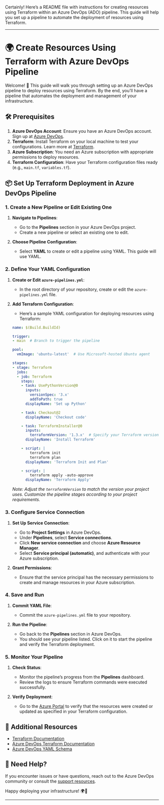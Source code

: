 Certainly! Here’s a README file with instructions for creating resources using Terraform within an Azure DevOps (ADO) pipeline. This guide will help you set up a pipeline to automate the deployment of resources using Terraform.

---

# 🌍 Create Resources Using Terraform with Azure DevOps Pipeline

Welcome! 🎉 This guide will walk you through setting up an Azure DevOps pipeline to deploy resources using Terraform. By the end, you’ll have a pipeline that automates the deployment and management of your infrastructure.

## 🛠️ Prerequisites

1. **Azure DevOps Account**: Ensure you have an Azure DevOps account. Sign up at [Azure DevOps](https://dev.azure.com/).
2. **Terraform**: Install Terraform on your local machine to test your configurations. Learn more at [Terraform](https://www.terraform.io/).
3. **Azure Subscription**: You need an Azure subscription with appropriate permissions to deploy resources.
4. **Terraform Configuration**: Have your Terraform configuration files ready (e.g., `main.tf`, `variables.tf`).

## 📦 Set Up Terraform Deployment in Azure DevOps Pipeline

### 1. Create a New Pipeline or Edit Existing One

1. **Navigate to Pipelines**:
   - Go to the **Pipelines** section in your Azure DevOps project.
   - Create a new pipeline or select an existing one to edit.

2. **Choose Pipeline Configuration**:
   - Select **YAML** to create or edit a pipeline using YAML. This guide will use YAML.

### 2. Define Your YAML Configuration

1. **Create or Edit `azure-pipelines.yml`**:
   - In the root directory of your repository, create or edit the `azure-pipelines.yml` file.

2. **Add Terraform Configuration**:
   - Here’s a sample YAML configuration for deploying resources using Terraform:

   ```yaml
   name: $(Build.BuildId)

   trigger:
   - main  # Branch to trigger the pipeline

   pool:
     vmImage: 'ubuntu-latest'  # Use Microsoft-hosted Ubuntu agent

   stages:
   - stage: Terraform
     jobs:
     - job: Terraform
       steps:
       - task: UsePythonVersion@0
         inputs:
           versionSpec: '3.x'
           addToPath: true
         displayName: 'Set up Python'

       - task: Checkout@2
         displayName: 'Checkout code'

       - task: TerraformInstaller@0
         inputs:
           terraformVersion: '1.3.x'  # Specify your Terraform version
         displayName: 'Install Terraform'

       - script: |
           terraform init
           terraform plan
         displayName: 'Terraform Init and Plan'

       - script: |
           terraform apply -auto-approve
         displayName: 'Terraform Apply'
   ```

   *Note: Adjust the `terraformVersion` to match the version your project uses. Customize the pipeline stages according to your project requirements.*

### 3. Configure Service Connection

1. **Set Up Service Connection**:
   - Go to **Project Settings** in Azure DevOps.
   - Under **Pipelines**, select **Service connections**.
   - Click **New service connection** and choose **Azure Resource Manager**.
   - Select **Service principal (automatic)**, and authenticate with your Azure subscription.

2. **Grant Permissions**:
   - Ensure that the service principal has the necessary permissions to create and manage resources in your Azure subscription.

### 4. Save and Run

1. **Commit YAML File**:
   - Commit the `azure-pipelines.yml` file to your repository.

2. **Run the Pipeline**:
   - Go back to the **Pipelines** section in Azure DevOps.
   - You should see your pipeline listed. Click on it to start the pipeline and verify the Terraform deployment.

### 5. Monitor Your Pipeline

1. **Check Status**:
   - Monitor the pipeline’s progress from the **Pipelines** dashboard.
   - Review the logs to ensure Terraform commands were executed successfully.

2. **Verify Deployment**:
   - Go to the [Azure Portal](https://portal.azure.com/) to verify that the resources were created or updated as specified in your Terraform configuration.

## 📝 Additional Resources

- [Terraform Documentation](https://www.terraform.io/docs)
- [Azure DevOps Terraform Documentation](https://docs.microsoft.com/en-us/azure/devops/pipelines/tasks/deploy/terraform?view=azure-devops)
- [Azure DevOps YAML Schema](https://docs.microsoft.com/en-us/azure/devops/pipelines/yaml-schema?view=azure-devops)

## 🤝 Need Help?

If you encounter issues or have questions, reach out to the Azure DevOps community or consult the [support resources](https://docs.microsoft.com/en-us/azure/devops/support/).

Happy deploying your infrastructure! 🌍🚀

---
